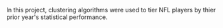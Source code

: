 In this project, clustering algorithms were used to tier NFL players by thier prior year's statistical performance.

